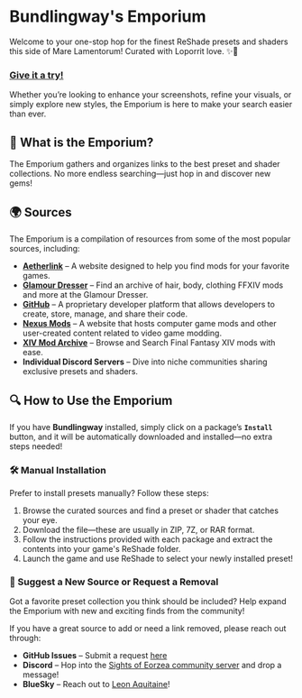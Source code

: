 # Bundlingway's Emporium

Welcome to your one-stop hop for the finest ReShade presets and shaders this side of Mare Lamentorum! Curated with Loporrit love. ✨🐰

### [Give it a try!](https://gposingway.github.io/bundlingways-emporium/)

Whether you’re looking to enhance your screenshots, refine your visuals, or simply explore new styles, the Emporium is here to make your search easier than ever.

## 📌 What is the Emporium?

The Emporium gathers and organizes links to the best preset and shader collections. No more endless searching—just hop in and discover new gems!

## 🌍 Sources
The Emporium is a compilation of resources from some of the most popular sources, including:

- **[Aetherlink](https://aetherlink.app/)** – A website designed to help you find mods for your favorite games.
- **[Glamour Dresser](https://www.glamourdresser.com/)** – Find an archive of hair, body, clothing FFXIV mods and more at the Glamour Dresser.
- **[GitHub](https://github.com/)** – A proprietary developer platform that allows developers to create, store, manage, and share their code.
- **[Nexus Mods](https://www.nexusmods.com/)** – A website that hosts computer game mods and other user-created content related to video game modding.
- **[XIV Mod Archive](https://www.xivmodarchive.com/)** – Browse and Search Final Fantasy XIV mods with ease.
- **Individual Discord Servers** – Dive into niche communities sharing exclusive presets and shaders.

## 🔍 How to Use the Emporium

If you have **Bundlingway** installed, simply click on a package’s **`Install`** button, and it will be automatically downloaded and installed—no extra steps needed!

### 🛠 Manual Installation
Prefer to install presets manually? Follow these steps:
1. Browse the curated sources and find a preset or shader that catches your eye.
2. Download the file—these are usually in ZIP, 7Z, or RAR format.
3. Follow the instructions provided with each package and extract the contents into your game's ReShade folder.
4. Launch the game and use ReShade to select your newly installed preset!

### 📨 Suggest a New Source or Request a Removal

Got a favorite preset collection you think should be included? Help expand the Emporium with new and exciting finds from the community!

If you have a great source to add or need a link removed, please reach out through:
- **GitHub Issues** – Submit a request [here](https://github.com/gposingway/bundlingways-emporium/issues)
- **Discord** – Hop into the [Sights of Eorzea community server](https://discord.com/servers/sights-of-eorzea-1124828911700811957) and drop a message!
- **BlueSky** – Reach out to [Leon Aquitaine](https://bsky.app/profile/leon.aquitaine.social)!
